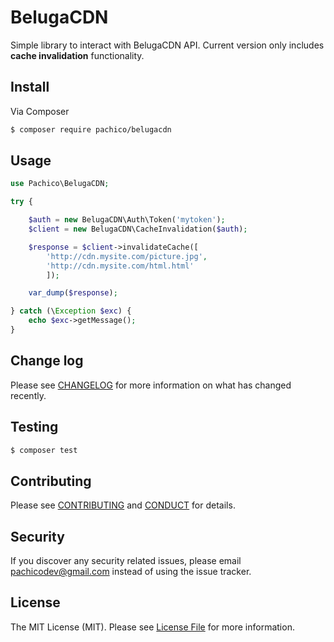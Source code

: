 # BelugaCDN

Simple library to interact with BelugaCDN API.
Current version only includes **cache invalidation** functionality.

## Install

Via Composer

``` bash
$ composer require pachico/belugacdn
```

## Usage

``` php
use Pachico\BelugaCDN;

try {

    $auth = new BelugaCDN\Auth\Token('mytoken');
    $client = new BelugaCDN\CacheInvalidation($auth);

    $response = $client->invalidateCache([
        'http://cdn.mysite.com/picture.jpg',
        'http://cdn.mysite.com/html.html'
        ]);

    var_dump($response);

} catch (\Exception $exc) {
    echo $exc->getMessage();
}

```

## Change log

Please see [CHANGELOG](CHANGELOG.md) for more information on what has changed recently.

## Testing

``` bash
$ composer test
```

## Contributing

Please see [CONTRIBUTING](CONTRIBUTING.md) and [CONDUCT](CONDUCT.md) for details.

## Security

If you discover any security related issues, please email pachicodev@gmail.com instead of using the issue tracker.

## License

The MIT License (MIT). Please see [License File](LICENSE.md) for more information.

